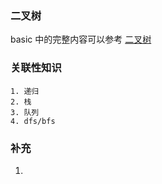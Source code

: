 ### 二叉树
basic 中的完整内容可以参考 [二叉树](https://leetcode-cn.com/leetbook/read/data-structure-binary-tree/x63shc/)

### 关联性知识

    1. 递归
    2. 栈
    3. 队列
    4. dfs/bfs

### 补充

1. 